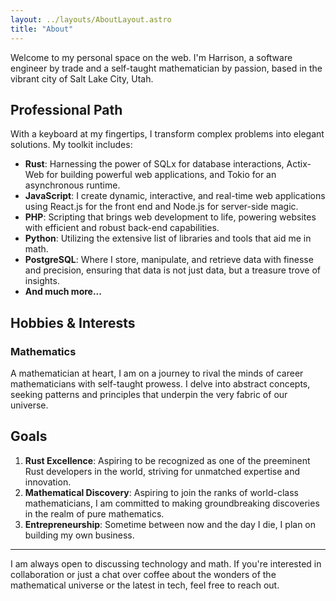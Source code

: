 ```yaml
---
layout: ../layouts/AboutLayout.astro
title: "About"
---
```


Welcome to my personal space on the web. I'm Harrison, a software engineer by trade and a self-taught mathematician by passion, based in the vibrant city of Salt Lake City, Utah.

## Professional Path

With a keyboard at my fingertips, I transform complex problems into elegant solutions. My toolkit includes:

- **Rust**: Harnessing the power of SQLx for database interactions, Actix-Web for building powerful web applications, and Tokio for an asynchronous runtime.
- **JavaScript**: I create dynamic, interactive, and real-time web applications using React.js for the front end and Node.js for server-side magic.
- **PHP**: Scripting that brings web development to life, powering websites with efficient and robust back-end capabilities.
- **Python**: Utilizing the extensive list of libraries and tools that aid me in math.
- **PostgreSQL**: Where I store, manipulate, and retrieve data with finesse and precision, ensuring that data is not just data, but a treasure trove of insights.
- **And much more...**

## Hobbies & Interests

### Mathematics

A mathematician at heart, I am on a journey to rival the minds of career mathematicians with self-taught prowess. I delve into abstract concepts, seeking patterns and principles that underpin the very fabric of our universe.

## Goals

1. **Rust Excellence**: Aspiring to be recognized as one of the preeminent Rust developers in the world, striving for unmatched expertise and innovation.
2. **Mathematical Discovery**: Aspiring to join the ranks of world-class mathematicians, I am committed to making groundbreaking discoveries in the realm of pure mathematics.
3. **Entrepreneurship**: Sometime between now and the day I die, I plan on building my own business.

---

I am always open to discussing technology and math. If you're interested in collaboration or just a chat over coffee about the wonders of the mathematical universe or the latest in tech, feel free to reach out.
